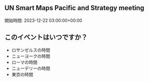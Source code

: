 ## UN Smart Maps Pacific and Strategy meeting
開始時間: 2023-12-22 03:00:00+00:00

## このイベントはいつですか？

- ロサンゼルスの時間
- ニューヨークの時間
- ローマの時間
- ニューデリーの時間
- 東京の時間
